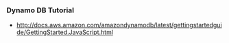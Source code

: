 ### Dynamo DB Tutorial
* http://docs.aws.amazon.com/amazondynamodb/latest/gettingstartedguide/GettingStarted.JavaScript.html
